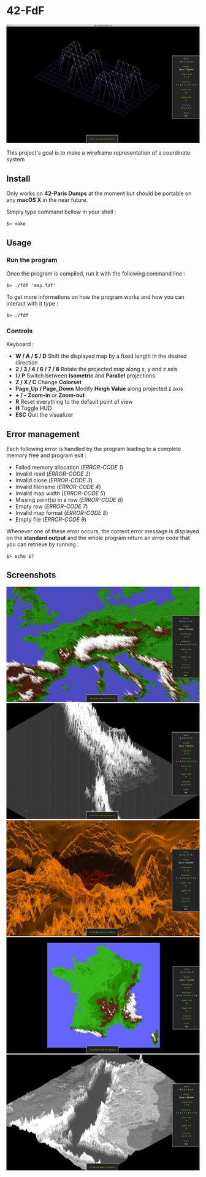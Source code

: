 # 42-FdF

![42](/screenshots/42.png)

This project's goal is to make a wireframe representation of a coordinate system

## Install

Only works on **42-Paris Dumps** at the moment but should be portable on any **macOS X** in the near future.

Simply type command bellow in your shell :
```shell
$> make
```

## Usage
### Run the program

Once the program is compiled, run it with the following command line :
```shell
$> ./fdf 'map.fdf'
```
To get more informations on how the program works and how you can interact with it type :
```shell
$> ./fdf
```

### Controls

Keyboard :
* **W / A / S / D** Shift the displayed map by a fixed length in the desired direction
* **2 / 3 / 4 / 6 / 7 / 8** Rotate the projected map along x, y and z axis
* **I / P** Switch between **Isometric** and **Parallel** projections
* **Z / X / C** Change **Colorset**
* **Page_Up / Page_Down** Modify **Heigh Value** along projected z axis
* **+ / -** **Zoom-in** or **Zoom-out**
* **R** Reset everything to the default point of view
* **H** Toggle HUD
* **ESC** Quit the visualizer

## Error management

Each following error is handled by the program leading to a complete memory free and program exit :
* Failed memory allocation (*ERROR-CODE 1*)
* Invalid read (*ERROR-CODE 2*)
* Invalid close (*ERROR-CODE 3*)
* Invalid filename (*ERROR-CODE 4*)
* Invalid map width (*ERROR-CODE 5*)
* Missing point(s) in a row (*ERROR-CODE 6*)
* Empty row (*ERROR-CODE 7*)
* Invalid map format (*ERROR-CODE 8*)
* Empty file (*ERROR-CODE 9*)

Whenever one of these error occurs, the correct error message is displayed on the **standard output** and the whole program return an error code that you can retrieve by running :
```shell
$> echo $?
```

## Screenshots
![Europe](/screenshots/Europe.png)
![Andes](/screenshots/Andes.png)
![Venus](/screenshots/Venus.png)
![France](/screenshots/France.png)
![Red_Sea](/screenshots/Red_Sea.png)
